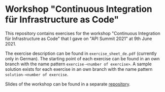 # Workshop "Continuous Integration für Infrastructure as Code"

This repository contains exercises for the workshop "Continuous Integration für Infrastructure as Code" that I gave on "API Summit 2021" at 9th June 2021.

The exercise description can be found in `exercise_sheet_de.pdf` (currently only in German).
The starting point of each exercise can be found in an own branch with the name pattern `exercise-<number of exercise>`.
A sample solution exists for each exercise in an own branch with the name pattern `solution-<number of exercise`.

Slides of the workshop can be found in a separate [repository](https://github.com/sparsick/iac-qa-talk/tree/apisummit21).
